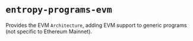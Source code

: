 # `entropy-programs-evm`

Provides the EVM `Architecture`, adding EVM support to generic programs (not specific to Ethereum Mainnet).
